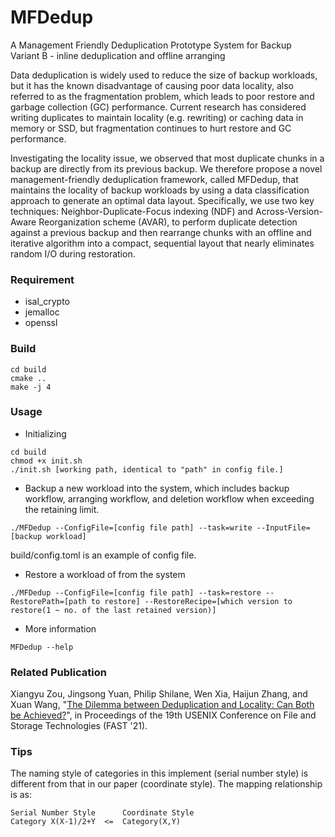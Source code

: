# MFDedup
A Management Friendly Deduplication Prototype System for Backup    
Variant B - inline deduplication and offline arranging

Data deduplication is widely used to reduce the size of backup workloads, but it has the known disadvantage of causing poor data locality, also referred to as the fragmentation problem, which leads to poor restore and garbage collection (GC) performance. Current research has considered writing  duplicates to maintain locality (e.g. rewriting) or caching data in memory or SSD, but fragmentation continues to hurt restore and GC performance.  

Investigating the locality issue, we observed that most duplicate chunks in a backup are directly from its previous backup. We therefore propose a novel management-friendly deduplication framework, called MFDedup, that maintains the locality of backup workloads by using a data classification approach to generate an optimal data layout. Specifically, we use two key techniques: Neighbor-Duplicate-Focus indexing (NDF) and Across-Version-Aware Reorganization scheme (AVAR), to perform duplicate detection against a previous backup and then rearrange chunks with an offline and iterative algorithm into a compact, sequential layout that nearly eliminates random I/O during restoration.

### Requirement
+ isal_crypto
+ jemalloc
+ openssl

### Build
```
cd build
cmake ..
make -j 4
``` 

### Usage

+ Initializing
```
cd build
chmod +x init.sh
./init.sh [working path, identical to "path" in config file.]
```

+ Backup a new workload into the system, which includes backup workflow, arranging workflow, and deletion workflow when exceeding the retaining limit.
```
./MFDedup --ConfigFile=[config file path] --task=write --InputFile=[backup workload]
```
build/config.toml is an example of config file.
     
+ Restore a workload of from the system
```
./MFDedup --ConfigFile=[config file path] --task=restore --RestorePath=[path to restore] --RestoreRecipe=[which version to restore(1 ~ no. of the last retained version)]
```  

+ More information
```
MFDedup --help
```

### Related Publication
Xiangyu Zou, Jingsong Yuan, Philip Shilane, Wen Xia, Haijun Zhang, and Xuan Wang,
"<a href="https://www.usenix.org/conference/fast21/presentation/zou">The Dilemma between Deduplication and Locality: Can Both be Achieved?</a>",
in Proceedings of the 19th USENIX Conference on File and Storage Technologies (FAST '21).

### Tips
The naming style of categories in this implement (serial number style) is different from that in our paper (coordinate style).
The mapping relationship is as:
```
Serial Number Style      Coordinate Style
Category X(X-1)/2+Y  <=  Category(X,Y)
```
